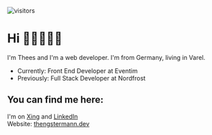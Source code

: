 ![visitors](https://visitor-badge.glitch.me/badge?page_id=theeshengstermann)
# Hi 👋🏼👨🏻‍💻
I'm Thees and I'm a web developer. I'm from Germany, living in Varel.
- Currently: Front End Developer at Eventim
- Previously: Full Stack Developer at Nordfrost
## You can find me here:
I'm on <a href="https://www.xing.com/profile/Thees_Hengstermann">Xing</a> and <a href="https://www.linkedin.com/in/thees-hengstermann/">LinkedIn</a>\
Website: <a href="https://thengstermann.dev">thengstermann.dev</a>

<!---
TheesHengstermann/TheesHengstermann is a ✨ special ✨ repository because its `README.md` (this file) appears on your GitHub profile.
You can click the Preview link to take a look at your changes.
--->
